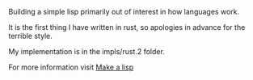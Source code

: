 Building a simple lisp primarily out of interest in how languages work. 

It is the first thing I have written in rust, so apologies in advance for the terrible style.

My implementation is in the impls/rust.2 folder.

For more information visit [Make a lisp](https://github.com/kanaka/mal/blob/master/process/guide.md)
